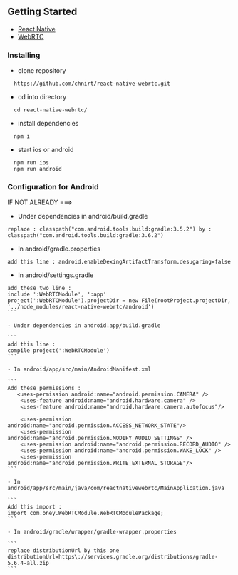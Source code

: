 ## Getting Started

- [React Native](https://reactnative.dev/)
- [WebRTC](https://webrtc.org/)

### Installing

- clone repository

```
  https://github.com/chnirt/react-native-webrtc.git
```

- cd into directory

```
  cd react-native-webrtc/
```

- install dependencies

```
  npm i
```

- start ios or android

```
  npm run ios
  npm run android
```

### Configuration for Android

IF NOT ALREADY ===>

- Under dependencies in android/build.gradle

```
replace : classpath("com.android.tools.build:gradle:3.5.2") by : classpath("com.android.tools.build:gradle:3.6.2")
```
- In android/gradle.properties

```
add this line : android.enableDexingArtifactTransform.desugaring=false
```
- In android/settings.gradle

````
add these two line :
include ':WebRTCModule', ':app'
project(':WebRTCModule').projectDir = new File(rootProject.projectDir, '../node_modules/react-native-webrtc/android')
```

- Under dependencies in android.app/build.gradle

```
add this line :
compile project(':WebRTCModule')
```

- In android/app/src/main/AndroidManifest.xml

```
Add these permissions :
   <uses-permission android:name="android.permission.CAMERA" />
    <uses-feature android:name="android.hardware.camera" />
    <uses-feature android:name="android.hardware.camera.autofocus"/>

    <uses-permission android:name="android.permission.ACCESS_NETWORK_STATE"/>
    <uses-permission android:name="android.permission.MODIFY_AUDIO_SETTINGS" />
    <uses-permission android:name="android.permission.RECORD_AUDIO" />
    <uses-permission android:name="android.permission.WAKE_LOCK" />
    <uses-permission android:name="android.permission.WRITE_EXTERNAL_STORAGE"/>
```

- In android/app/src/main/java/com/reactnativewebrtc/MainApplication.java

```
Add this import :
import com.oney.WebRTCModule.WebRTCModulePackage;
```

- In android/gradle/wrapper/gradle-wrapper.properties

```
replace distributionUrl by this one
distributionUrl=https\://services.gradle.org/distributions/gradle-5.6.4-all.zip
```






